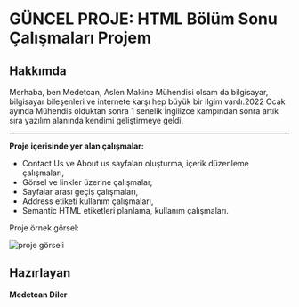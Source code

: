 # GÜNCEL PROJE: HTML Bölüm Sonu Çalışmaları Projem




## Hakkımda
Merhaba, ben Medetcan, Aslen Makine Mühendisi olsam da bilgisayar, bilgisayar bileşenleri ve internete karşı hep büyük bir ilgim vardı.2022 Ocak ayında Mühendis olduktan sonra 1 senelik İngilizce kampından sonra artık sıra yazılım alanında kendimi geliştirmeye geldi.

---
**Proje içerisinde yer alan çalışmalar:**
* Contact Us ve About us sayfaları oluşturma, içerik düzenleme çalışmaları,
* Görsel ve linkler üzerine çalışmalar,
* Sayfalar arası geçiş çalışmaları,
* Address etiketi kullanım çalışmaları,
* Semantic HTML etiketleri planlama, kullanım çalışmaları.



Proje örnek görsel:

![proje görseli](https://resimlink.com/efX-Vt)
## Hazırlayan
**Medetcan Diler**

